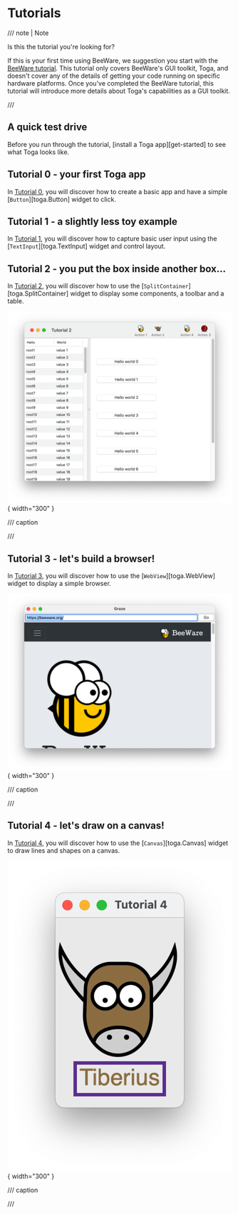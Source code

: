 # Tutorials

/// note | Note

Is this the tutorial you're looking for?

If this is your first time using BeeWare, we suggestion you start with the [BeeWare tutorial](https://tutorial.beeware.org). This tutorial only covers BeeWare's GUI toolkit, Toga, and doesn't cover any of the details of getting your code running on specific hardware platforms. Once you've completed the BeeWare tutorial, this tutorial will introduce more details about Toga's capabilities as a GUI toolkit.

///

## A quick test drive

Before you run through the tutorial, [install a Toga app][get-started] to see what Toga looks like.

## Tutorial 0 - your first Toga app

In [Tutorial 0](tutorial-0.md), you will discover how to create a basic app and have a simple [`Button`][toga.Button] widget to click.

## Tutorial 1 - a slightly less toy example

In [Tutorial 1](tutorial-1.md), you will discover how to capture basic user input using the [`TextInput`][toga.TextInput] widget and control layout.

## Tutorial 2 - you put the box inside another box...

In [Tutorial 2](tutorial-2.md), you will discover how to use the [`SplitContainer`][toga.SplitContainer] widget to display some components, a toolbar and a table.

![images/tutorial-2.png](images/tutorial-2.png){ width="300" }

/// caption

///

<!-- TODO: Update alt text -->

## Tutorial 3 - let's build a browser!

In [Tutorial 3](tutorial-3.md), you will discover how to use the [`WebView`][toga.WebView] widget to display a simple browser.

![images/tutorial-3.png](images/tutorial-3.png){ width="300" }

/// caption

///

<!-- TODO: Update alt text -->

## Tutorial 4 - let's draw on a canvas!

In [Tutorial 4](tutorial-4.md), you will discover how to use the [`Canvas`][toga.Canvas] widget to draw lines and shapes on a canvas.

![images/tutorial-4.png](images/tutorial-4.png){ width="300" }

/// caption

///

<!-- TODO: Update alt text -->

